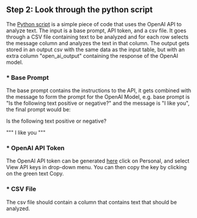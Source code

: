 ## Step 2: Look through the python script

The [Python script](https://github.com/bakobako/OpenAI-Data-Analyzer) is a simple piece of code that uses the OpenAI 
API to analyze text. The input is a base prompt, API token, and a csv file. It goes through a CSV file containing text 
to be analyzed and for each row selects the message column and analyzes the text in that column. The output gets stored 
in an output csv with the same data as the input table, but with an extra column "open_ai_output" containing the response 
of the OpenAI model.

### * Base Prompt
The base prompt contains the instructions to the API, it gets combined with the message to form the prompt for the OpenAI Model, 
e.g. base prompt is "Is the following text positive or negative?" and the message is "I like you", the final prompt would be:

Is the following text positive or negative?

"""
I like you
"""

### * OpenAI API Token

The OpenAI API token can be generated [here](https://platform.openai.com/) click on Personal, 
and select View API keys in drop-down menu. You can then copy the key by clicking on the green text Copy.

### * CSV File

The csv file should contain a column that contains text that should be analyzed.